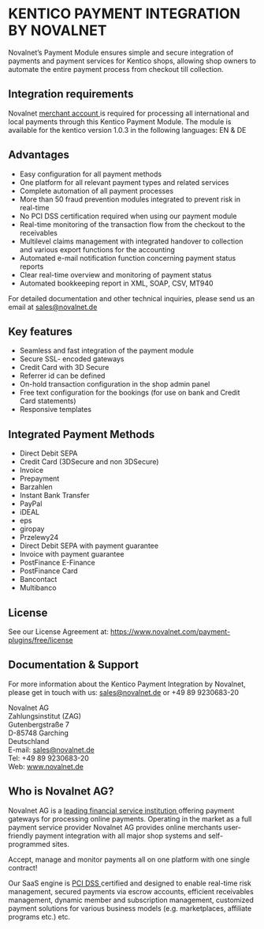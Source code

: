 # KENTICO PAYMENT INTEGRATION BY NOVALNET
Novalnet’s Payment Module ensures simple and secure integration of payments and payment services for Kentico shops, allowing shop owners to automate the entire payment process from checkout till collection.

## Integration requirements 
Novalnet <a href="https://www.novalnet.de/"> merchant account </a> is required for processing all international and local payments through this Kentico Payment Module. The module is available for the kentico version 1.0.3 in the following languages: EN & DE

## Advantages
- Easy configuration for all payment methods
- One platform for all relevant payment types and related services
- Complete automation of all payment processes
- More than 50 fraud prevention modules integrated to prevent risk in real-time
- No PCI DSS certification required when using our payment module
- Real-time monitoring of the transaction flow from the checkout to the receivables
- Multilevel claims management with integrated handover to collection and various export functions for the accounting
- Automated e-mail notification function concerning payment status reports
- Clear real-time overview and monitoring of payment status
- Automated bookkeeping report in XML, SOAP, CSV, MT940

For detailed documentation and other technical inquiries, please send us an email at <a href="mailto:sales@novalnet.de"> sales@novalnet.de </a>

## Key features
- Seamless and fast integration of the payment module
- Secure SSL- encoded gateways
- Credit Card with 3D Secure
- Referrer id can be defined  
- On-hold transaction configuration in the shop admin panel
- Free text configuration for the bookings (for use on bank and Credit Card statements)
- Responsive templates

## Integrated Payment Methods
-	Direct Debit SEPA
-	Credit Card (3DSecure and non 3DSecure)
-	Invoice
-	Prepayment
-	Barzahlen
-	Instant Bank Transfer
-	PayPal
-	iDEAL
-	eps
-	giropay
-	Przelewy24
-	Direct Debit SEPA with payment guarantee
-	Invoice with payment guarantee
-	PostFinance E-Finance
-	PostFinance Card
-	Bancontact
-	Multibanco

## License  
See our License Agreement at: https://www.novalnet.com/payment-plugins/free/license

## Documentation & Support
For more information about the Kentico Payment Integration by Novalnet, please get in touch with us: <a href="mailto:sales@novalnet.de"> sales@novalnet.de </a> or +49 89 9230683-20<br>

Novalnet AG<br>
Zahlungsinstitut (ZAG)<br>
Gutenbergstraße 7<br>
D-85748 Garching<br>
Deutschland<br>
E-mail: sales@novalnet.de<br>
Tel: +49 89 9230683-20<br>
Web: www.novalnet.de

## Who is Novalnet AG?
<p>Novalnet AG is a <a href="https://www.novalnet.de/zahlungsinstitut"> leading financial service institution </a> offering payment gateways for processing online payments. Operating in the market as a full payment service provider Novalnet AG provides online merchants user-friendly payment integration with all major shop systems and self-programmed sites.</p> 
<p>Accept, manage and monitor payments all on one platform with one single contract!</p>
<p>Our SaaS engine is <a href="https://www.novalnet.de/pci-dss-zertifizierung"> PCI DSS </a> certified and designed to enable real-time risk management, secured payments via escrow accounts, efficient receivables management, dynamic member and subscription management, customized payment solutions for various business models (e.g. marketplaces, affiliate programs etc.) etc.</p>
